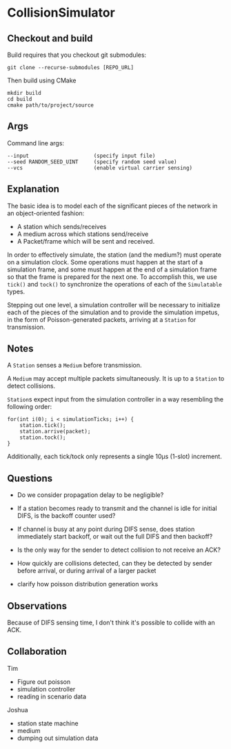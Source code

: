 # CollisionSimulator

## Checkout and build

Build requires that you checkout git submodules:

    git clone --recurse-submodules [REPO_URL]

Then build using CMake

    mkdir build
    cd build
    cmake path/to/project/source

## Args

Command line args:

    --input                     (specify input file)
    --seed RANDOM_SEED_UINT     (specify random seed value)
    --vcs                       (enable virtual carrier sensing)


## Explanation

The basic idea is to model each of the significant pieces of the network in an
object-oriented fashion:

+ A station which sends/receives
+ A medium across which stations send/receive
+ A Packet/frame which will be sent and received.

In order to effectively simulate, the station (and the medium?) must operate on
a simulation clock. Some operations must happen at the start of a simulation
frame, and some must happen at the end of a simulation frame so that the frame
is prepared for the next one. To accomplish this, we use `tick()` and `tock()`
to synchronize the operations of each of the `Simulatable` types.

Stepping out one level, a simulation controller will be necessary to initialize
each of the pieces of the simulation and to provide the simulation impetus, in
the form of Poisson-generated packets, arriving at a `Station` for transmission.


## Notes

A `Station` senses a `Medium` before transmission.

A `Medium` may accept multiple packets simultaneously. It is up to a `Station`
to detect collisions.

`Station`s expect input from the simulation controller in a way resembling the
following order:

    for(int i(0); i < simulationTicks; i++) {
        station.tick();
        station.arrive(packet);
        station.tock();
    }

Additionally, each tick/tock only represents a single 10µs (1-slot) increment.


 ## Questions

+ Do we consider propagation delay to be negligible?

+ If a station becomes ready to transmit and the channel is idle for initial
DIFS, is the backoff counter used?

+ If channel is busy at any point during DIFS sense, does station immediately
start backoff, or wait out the full DIFS and then backoff?

+ Is the only way for the sender to detect collision to not receive an ACK?

+ How quickly are collisions detected, can they be detected by sender before
arrival, or during arrival of a larger packet

+ clarify how poisson distribution generation works


## Observations

Because of DIFS sensing time, I don't think it's possible to collide with an
ACK.


## Collaboration

Tim
+ Figure out poisson
+ simulation controller
+ reading in scenario data

Joshua
+ station state machine
+ medium
+ dumping out simulation data